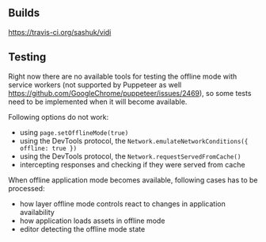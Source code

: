 ## Builds

https://travis-ci.org/sashuk/vidi

## Testing

Right now there are no available tools for testing the offline mode with service workers (not supported by Puppeteer as well https://github.com/GoogleChrome/puppeteer/issues/2469), so some tests need to be implemented when it will become available.

Following options do not work:
- using `page.setOfflineMode(true)`
- using the DevTools protocol, the `Network.emulateNetworkConditions({ offline: true })`
- using the DevTools protocol, the `Network.requestServedFromCache()`
- intercepting responses and checking if they were served from cache

When offline application mode becomes available, following cases has to be processed:
- how layer offline mode controls react to changes in application availability
- how application loads assets in offline mode
- editor detecting the offline mode state
